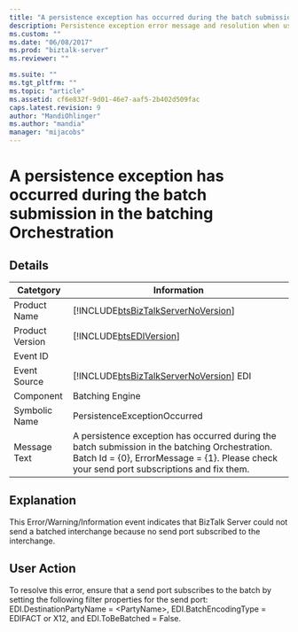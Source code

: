 ```yaml
---
title: "A persistence exception has occurred during the batch submission in the batching Orchestration | Microsoft Docs"
description: Persistence exception error message and resolution when using EDI batching in BizTalk Server.
ms.custom: ""
ms.date: "06/08/2017"
ms.prod: "biztalk-server"
ms.reviewer: ""

ms.suite: ""
ms.tgt_pltfrm: ""
ms.topic: "article"
ms.assetid: cf6e832f-9d01-46e7-aaf5-2b402d509fac
caps.latest.revision: 9
author: "MandiOhlinger"
ms.author: "mandia"
manager: "mijacobs"
---
```

# A persistence exception has occurred during the batch submission in the batching Orchestration

## Details  
  
| Catetgory | Information |
|---|---|
|  Product Name   |  [!INCLUDE[btsBizTalkServerNoVersion](../includes/btsbiztalkservernoversion-md.md)] |
| Product Version |  [!INCLUDE[btsEDIVersion](../includes/btsediversion-md.md)] |
|    Event ID     | |
|  Event Source   |   [!INCLUDE[btsBizTalkServerNoVersion](../includes/btsbiztalkservernoversion-md.md)] EDI   |
|    Component    |  Batching Engine  |
|  Symbolic Name  |  PersistenceExceptionOccurred  |
|  Message Text   | A persistence exception has occurred during the batch submission in the batching Orchestration. Batch Id = {0}, ErrorMessage = {1}. Please check your send port subscriptions and fix them. |
  
## Explanation  
 This Error/Warning/Information event indicates that BizTalk Server could not send a batched interchange because no send port subscribed to the interchange.  
  
## User Action  
 To resolve this error, ensure that a send port subscribes to the batch by setting the following filter properties for the send port: EDI.DestinationPartyName = \<PartyName\>, EDI.BatchEncodingType = EDIFACT or X12, and EDI.ToBeBatched = False.
